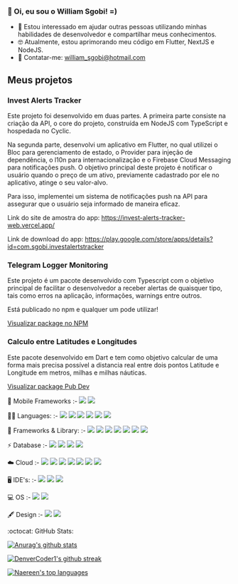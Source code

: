 ### :wave: Oi, eu sou o William Sgobi! =)
- :eyes: Estou interessado em ajudar outras pessoas utilizando minhas habilidades de desenvolvedor e compartilhar meus conhecimentos.
- :nerd_face: Atualmente, estou aprimorando meu código em Flutter, NextJS e NodeJS.
- :email: Contatar-me: william_sgobi@hotmail.com

## Meus projetos

### Invest Alerts Tracker
Este projeto foi desenvolvido em duas partes. A primeira parte consiste na criação da API, o core do projeto, construída em NodeJS com TypeScript e hospedada no Cyclic. 

Na segunda parte, desenvolvi um aplicativo em Flutter, no qual utilizei o Bloc para gerenciamento de estado, o Provider para injeção de dependência, o l10n para internacionalização e o Firebase Cloud Messaging para notificações push. O objetivo principal deste projeto é notificar o usuário quando o preço de um ativo, previamente cadastrado por ele no aplicativo, atinge o seu valor-alvo. 

Para isso, implementei um sistema de notificações push na API para assegurar que o usuário seja informado de maneira eficaz.

Link do site de amostra do app: https://invest-alerts-tracker-web.vercel.app/

Link de download do app: https://play.google.com/store/apps/details?id=com.sgobi.investalertstracker

### Telegram Logger Monitoring

Este projeto é um pacote desenvolvido com Typescript com o objetivo principal de facilitar o desenvolvedor a receber alertas de quaisquer tipo, tais como erros na aplicação, informações, warnings entre outros.

Está publicado no npm e qualquer um pode utilizar!

[Visualizar package no NPM](https://www.npmjs.com/package/telegram-logger-monitoring)

### Calculo entre Latitudes e Longitudes
Este pacote desenvolvido em Dart e tem como objetivo calcular de uma forma mais precisa possível a distancia real entre dois pontos Latitude e Longitude em metros, milhas e milhas náuticas.

[Visualizar package Pub Dev](https://pub.dev/packages/calc_lat_long)

:iphone: Mobile Frameworks
:-
<img src="https://img.shields.io/badge/Flutter-02569B?style=for-the-badge&logo=flutter&logoColor=white" /> <img src="https://img.shields.io/badge/React_Native-20232A?style=for-the-badge&logo=react&logoColor=61DAFB" /> 

:technologist: Languages:
:-
<img src="https://img.shields.io/badge/Dart-0175C2?style=for-the-badge&logo=dart&logoColor=white" /> <img src="https://img.shields.io/badge/JavaScript-323330?style=for-the-badge&logo=javascript&logoColor=F7DF1E" /> <img src="https://img.shields.io/badge/C%23-239120?style=for-the-badge&logo=c-sharp&logoColor=white" /> <img src="https://img.shields.io/badge/HTML5-E34F26?style=for-the-badge&logo=html5&logoColor=white" /> <img src="https://img.shields.io/badge/CSS3-1572B6?style=for-the-badge&logo=css3&logoColor=white" /> <img src="https://img.shields.io/badge/json-5E5C5C?style=for-the-badge&logo=json&logoColor=white" />

:rocket: Frameworks & Library:
:-
<img src="https://img.shields.io/badge/React-20232A?style=for-the-badge&logo=react&logoColor=61DAFB" /> <img src="https://img.shields.io/badge/next.js-000000?style=for-the-badge&logo=nextdotjs&logoColor=white" /> <img src="https://img.shields.io/badge/Node.js-339933?style=for-the-badge&logo=nodedotjs&logoColor=white" /> <img src="https://img.shields.io/badge/.NET-512BD4?style=for-the-badge&logo=dotnet&logoColor=white" /> <img src="https://img.shields.io/badge/jQuery-0769AD?style=for-the-badge&logo=jquery&logoColor=white" /> <img src="https://img.shields.io/badge/Hasura-1EB4D4?style=for-the-badge&logo=hasura&logoColor=white" /> <img src="https://img.shields.io/badge/Insomnia-5849be?style=for-the-badge&logo=Insomnia&logoColor=white" />

:zap: Database
:-
<img src="https://img.shields.io/badge/MongoDB-4EA94B?style=for-the-badge&logo=mongodb&logoColor=white" /> <img src="https://img.shields.io/badge/firebase-ffca28?style=for-the-badge&logo=firebase&logoColor=black" /> <img src="https://img.shields.io/badge/MySQL-005C84?style=for-the-badge&logo=mysql&logoColor=white" /> <img src="https://img.shields.io/badge/PostgreSQL-316192?style=for-the-badge&logo=postgresql&logoColor=white" />

:cloud: Cloud
:-
<img src="https://img.shields.io/badge/Netlify-00C7B7?style=for-the-badge&logo=netlify&logoColor=white" /> <img src="https://img.shields.io/badge/Render-46E3B7?style=for-the-badge&logo=render&logoColor=white" /> <img src="https://img.shields.io/badge/Vercel-000000?style=for-the-badge&logo=vercel&logoColor=white" /> <img src="https://img.shields.io/badge/microsoft%20azure-0089D6?style=for-the-badge&logo=microsoft-azure&logoColor=white" /> <img src="https://img.shields.io/badge/Heroku-430098?style=for-the-badge&logo=heroku&logoColor=white" /> <img src="https://img.shields.io/badge/Google_Cloud-4285F4?style=for-the-badge&logo=google-cloud&logoColor=white" /> <img src="https://img.shields.io/badge/Azure_DevOps-0078D7?style=for-the-badge&logo=azure-devops&logoColor=white" />

:desktop_computer: IDE's:
:-
<img src="https://img.shields.io/badge/Android_Studio-3DDC84?style=for-the-badge&logo=android-studio&logoColor=white" /> <img src="https://img.shields.io/badge/VSCode-0078D4?style=for-the-badge&logo=visual%20studio%20code&logoColor=white" /> <img src="https://img.shields.io/badge/Visual_Studio-5C2D91?style=for-the-badge&logo=visual%20studio&logoColor=white" />

:computer: OS
:-
<img src="https://img.shields.io/badge/Windows-0078D6?style=for-the-badge&logo=windows&logoColor=white" /> <img src="https://img.shields.io/badge/Android-3DDC84?style=for-the-badge&logo=android&logoColor=white" />

:fountain_pen: Design
:-
<img src="https://img.shields.io/badge/Adobe%20XD-470137?style=for-the-badge&logo=Adobe%20XD&logoColor=#FF61F6" /> <img src="https://img.shields.io/badge/Figma-F24E1E?style=for-the-badge&logo=figma&logoColor=white" />


:octocat: GitHub Stats:

[![Anurag's github stats](https://github-readme-stats.vercel.app/api?username=willsgobi&theme=dracula)](https://github.com/anuraghazra/github-readme-stats)

[![DenverCoder1's github streak](https://github-readme-streak-stats.herokuapp.com/?user=willsgobi&theme=dracula)](https://github.com/DenverCoder1/github-readme-streak-stats)

[![Naereen's top languages](https://github-readme-stats.vercel.app/api/top-langs/?username=willsgobi&theme=dracula)](https://github.com/anuraghazra/github-readme-stats) 

<!---
willsgobi/willsgobi is a ✨ special ✨ repository because its `README.md` (this file) appears on your GitHub profile.
You can click the Preview link to take a look at your changes.
--->
